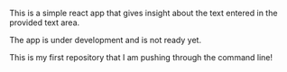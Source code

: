 This is a simple react app that gives insight about the text entered in the provided text area.

The app is under development and is not ready yet.

This is my first repository that I am pushing through the command line!
